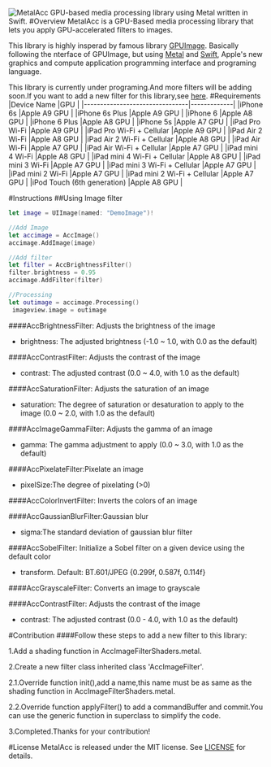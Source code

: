 ![MetalAcc](https://raw.githubusercontent.com/wangjwchn/MetalAcc/master/cover.png?token=ANBWxJ4T8E4b9BbzKQ5TQPakNKgW_yKKks5XBkdRwA%3D%3D)
GPU-based media processing library using Metal written in Swift.
#Overview
MetalAcc is a GPU-Based media processing library that lets you apply GPU-accelerated filters to images.

This library is highly insperad by famous library [GPUImage](http://github.com/BradLarson/GPUImage). Basically following the nterface of GPUImage,
but using [Metal](https://developer.apple.com/metal/) and [Swift](https://www.swift.com), Apple's new graphics and compute application programming interface and programing language.

This library is currently under programing.And more filters will be adding soon.If you want to add a new filter for this library,see [here](https://github.com/wangjwchn/MetalAcc#contribution).
#Requirements
|Device Name 							|GPU          |
|--------------------------------|-------------|
|iPhone 6s							|Apple A9 GPU |
|iPhone 6s Plus						|Apple A9 GPU |
|iPhone 6								|Apple A8 GPU |
|iPhone 6 Plus						|Apple A8 GPU |
|iPhone 5s							|Apple A7 GPU |
|iPad Pro Wi-Fi						|Apple A9 GPU |
|iPad Pro Wi-Fi + Cellular			|Apple A9 GPU |
|iPad Air 2 Wi-Fi					|Apple A8 GPU |
|iPad Air 2 Wi-Fi + Cellular		|Apple A8 GPU |
|iPad Air Wi-Fi						|Apple A7 GPU |
|iPad Air Wi-Fi + Cellular			|Apple A7 GPU |
|iPad mini 4 Wi-Fi					|Apple A8 GPU |
|iPad mini 4 Wi-Fi + Cellular		|Apple A8 GPU |
|iPad mini 3 Wi-Fi					|Apple A7 GPU |
|iPad mini 3 Wi-Fi + Cellular		|Apple A7 GPU |
|iPad mini 2 Wi-Fi					|Apple A7 GPU |
|iPad mini 2 Wi-Fi + Cellular		|Apple A7 GPU |
|iPod Touch (6th generation)		|Apple A8 GPU |



#Instructions
##Using Image filter
```swift
let image = UIImage(named: "DemoImage")!

//Add Image
let accimage = AccImage()
accimage.AddImage(image)

//Add filter
let filter = AccBrightnessFilter()
filter.brightness = 0.95
accimage.AddFilter(filter)

//Processing
let outimage = accimage.Processing()
 imageview.image = outimage
```
####AccBrightnessFilter: Adjusts the brightness of the image
 - brightness: The adjusted brightness (-1.0 ~ 1.0, with 0.0 as the default)

####AccContrastFilter: Adjusts the contrast of the image

- contrast: The adjusted contrast (0.0 ~ 4.0, with 1.0 as the default)

####AccSaturationFilter: Adjusts the saturation of an image

- saturation: The degree of saturation or desaturation to apply to the image (0.0 ~ 2.0, with 1.0 as the default)
 
####AccImageGammaFilter: Adjusts the gamma of an image

 - gamma: The gamma adjustment to apply (0.0 ~ 3.0, with 1.0 as the default)
 
####AccPixelateFilter:Pixelate an image
 - pixelSize:The degree of pixelating (>0)

####AccColorInvertFilter: Inverts the colors of an image

####AccGaussianBlurFilter:Gaussian blur
 - sigma:The standard deviation of gaussian blur filter

####AccSobelFilter: Initialize a Sobel filter on a given device using the default color
 - transform. Default: BT.601/JPEG {0.299f, 0.587f, 0.114f}

####AccGrayscaleFilter: Converts an image to grayscale
 
####AccContrastFilter: Adjusts the contrast of the image
 - contrast: The adjusted contrast (0.0 - 4.0, with 1.0 as the default)
 
#Contribution
####Follow these steps to add a new filter to this library:

1.Add a shading function in AccImageFilterShaders.metal.

2.Create a new filter class inherited class 'AccImageFilter'.

2.1.Override function init(),add a name,this name must be as same as the shading function in AccImageFilterShaders.metal. 

2.2.Override function applyFilter() to add a commandBuffer and commit.You can use the generic function in superclass to simplify the code.

3.Completed.Thanks for your contribution!

#License
MetalAcc is released under the MIT license. See [LICENSE](https://github.com/wangjwchn/MetalAcc/raw/master/LICENSE) for details.